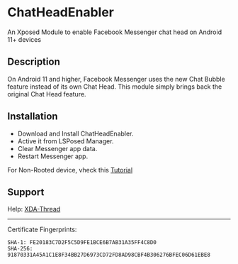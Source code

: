 ChatHeadEnabler
===============

An Xposed Module to enable Facebook Messenger chat head on Android 11+ devices

Description
-----------

On Android 11 and higher, Facebook Messenger uses the new Chat Bubble feature instead of its own Chat Head. This module simply brings back the original Chat Head feature.

Installation
------------
- Download and Install ChatHeadEnabler.
- Active it from LSPosed Manager.
- Clear Messenger app data.
- Restart Messenger app.

For Non-Rooted device, vheck this [Tutorial](https://forum.xda-developers.com/t/4331215)  

Support
-------

Help: [XDA-Thread](https://forum.xda-developers.com/t/4305391)

------------

Certificate Fingerprints:
```
SHA-1: FE20183C7D2F5C5D9FE1BCE6B7AB31A35FF4C8D0
SHA-256: 91870331A45A1C1E8F34BB27D6973CD72FD8AD98CBF4B306276BFEC06D61EBE8
```

